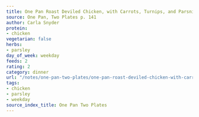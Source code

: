 ```yaml
---
title: One Pan Roast Deviled Chicken, with Carrots, Turnips, and Parsnips
source: One Pan, Two Plates p. 141
author: Carla Snyder
protein:
- chicken
vegetarian: false
herbs:
- parsley
day_of_week: weekday
feeds: 2
rating: 2
category: dinner
url: "/notes/one-pan-two-plates/one-pan-roast-deviled-chicken-with-carrots-turnips-and-parsnips.html"
tags:
- chicken
- parsley
- weekday
source_index_title: One Pan Two Plates
---
```




